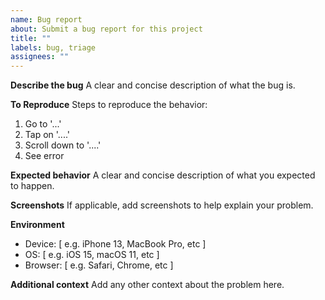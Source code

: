 ```yaml
---
name: Bug report
about: Submit a bug report for this project
title: ""
labels: bug, triage
assignees: ""
---
```


**Describe the bug**
A clear and concise description of what the bug is.

**To Reproduce**
Steps to reproduce the behavior:
1. Go to '...'
2. Tap on '....'
3. Scroll down to '....'
4. See error

**Expected behavior**
A clear and concise description of what you expected to happen.

**Screenshots**
If applicable, add screenshots to help explain your problem.

**Environment**
- Device: [ e.g. iPhone 13, MacBook Pro, etc ]
- OS: [ e.g. iOS 15, macOS 11, etc ]
- Browser: [ e.g. Safari, Chrome, etc ]

**Additional context**
Add any other context about the problem here.
